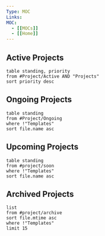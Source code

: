 ```yaml
---
Type: MOC
Links:
MOC: 
  - [[MOCs]]
  - [[Home]]
---
```


## Active Projects

```dataview
table standing, priority
from #Project/Active AND "Projects"
sort priority desc
```

## Ongoing Projects

```dataview 
table standing 
from #Project/Ongoing 
where !"Templates"
sort file.name asc 
```

## Upcoming Projects

```dataview
table standing
from #project/soon
where !"Templates"
sort file.name asc
```

## Archived Projects

```dataview
list
from #project/archive
sort file.mtime asc
where !"Templates"
limit 15
```
